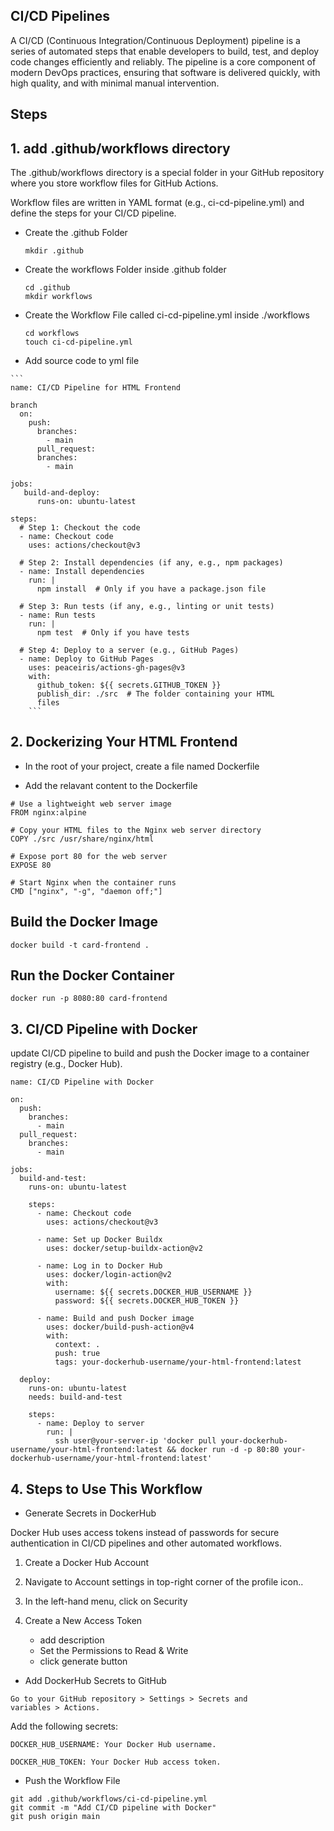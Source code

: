 ## CI/CD Pipelines 

A CI/CD (Continuous Integration/Continuous Deployment) pipeline is a series of automated steps that enable developers to build, test, and deploy code changes efficiently and reliably. The pipeline is a core component of modern DevOps practices, ensuring that software is delivered quickly, with high quality, and with minimal manual intervention.



## Steps 


## 1. add .github/workflows directory

The .github/workflows directory is a special folder in your GitHub repository where you store workflow files for GitHub Actions.

Workflow files are written in YAML format (e.g., ci-cd-pipeline.yml) and define the steps for your CI/CD pipeline.

   - Create the .github Folder
     ```
     mkdir .github
     ```

   - Create the workflows Folder inside .github folder
     ```
     cd .github
     mkdir workflows
     ```

   - Create the Workflow File called ci-cd-pipeline.yml inside 
     ./workflows
     ```
     cd workflows
     touch ci-cd-pipeline.yml
      ```
   
   - Add source code to yml file
      
    ```
    name: CI/CD Pipeline for HTML Frontend

    branch
      on:
        push:
          branches:
            - main
          pull_request:
          branches:
            - main

    jobs:
       build-and-deploy:
          runs-on: ubuntu-latest 

    steps:
      # Step 1: Checkout the code
      - name: Checkout code
        uses: actions/checkout@v3

      # Step 2: Install dependencies (if any, e.g., npm packages)
      - name: Install dependencies
        run: |
          npm install  # Only if you have a package.json file

      # Step 3: Run tests (if any, e.g., linting or unit tests)
      - name: Run tests
        run: |
          npm test  # Only if you have tests

      # Step 4: Deploy to a server (e.g., GitHub Pages)
      - name: Deploy to GitHub Pages
        uses: peaceiris/actions-gh-pages@v3
        with:
          github_token: ${{ secrets.GITHUB_TOKEN }}
          publish_dir: ./src  # The folder containing your HTML 
          files
        ```  



## 2. Dockerizing Your HTML Frontend

   - In the root of your project, create a file named Dockerfile

   - Add the relavant content to the Dockerfile


```
# Use a lightweight web server image
FROM nginx:alpine

# Copy your HTML files to the Nginx web server directory
COPY ./src /usr/share/nginx/html

# Expose port 80 for the web server
EXPOSE 80

# Start Nginx when the container runs
CMD ["nginx", "-g", "daemon off;"]
```


## Build the Docker Image

```
docker build -t card-frontend .
```


## Run the Docker Container

```
docker run -p 8080:80 card-frontend
```

##  3. CI/CD Pipeline with Docker

update CI/CD pipeline to build and push the Docker image to a container registry (e.g., Docker Hub).


```
name: CI/CD Pipeline with Docker

on:
  push:
    branches:
      - main
  pull_request:
    branches:
      - main

jobs:
  build-and-test:
    runs-on: ubuntu-latest

    steps:
      - name: Checkout code
        uses: actions/checkout@v3

      - name: Set up Docker Buildx
        uses: docker/setup-buildx-action@v2

      - name: Log in to Docker Hub
        uses: docker/login-action@v2
        with:
          username: ${{ secrets.DOCKER_HUB_USERNAME }}
          password: ${{ secrets.DOCKER_HUB_TOKEN }}

      - name: Build and push Docker image
        uses: docker/build-push-action@v4
        with:
          context: .
          push: true
          tags: your-dockerhub-username/your-html-frontend:latest

  deploy:
    runs-on: ubuntu-latest
    needs: build-and-test

    steps:
      - name: Deploy to server
        run: |
          ssh user@your-server-ip 'docker pull your-dockerhub-username/your-html-frontend:latest && docker run -d -p 80:80 your-dockerhub-username/your-html-frontend:latest'
```



## 4. Steps to Use This Workflow
   
   - Generate Secrets in DockerHub


  Docker Hub uses access tokens instead of passwords for secure 
  authentication in CI/CD pipelines and other automated 
  workflows.

  1. Create a Docker Hub Account

  2. Navigate to Account settings in top-right corner of the 
       profile icon..

  3. In the left-hand menu, click on Security

  4. Create a New Access Token

      - add description
      - Set the Permissions to Read & Write
      - click generate button


   - Add DockerHub Secrets to GitHub

   ```
   Go to your GitHub repository > Settings > Secrets and 
   variables > Actions.
   ```
   
  Add the following secrets:

   ```
   DOCKER_HUB_USERNAME: Your Docker Hub username.

   DOCKER_HUB_TOKEN: Your Docker Hub access token.
   ```


   - Push the Workflow File

   ```
   git add .github/workflows/ci-cd-pipeline.yml
   git commit -m "Add CI/CD pipeline with Docker"
   git push origin main
   ```